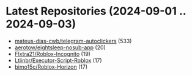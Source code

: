 # Latest Repositories (2024-09-01 .. 2024-09-03)

- [mateus-dias-cwb/telegram-autoclickers](https://github.com/mateus-dias-cwb/telegram-autoclickers) (533)
- [aerotow/eightsleep-nosub-app](https://github.com/aerotow/eightsleep-nosub-app) (20)
- [Flxtra21/Roblox-Incognito](https://github.com/Flxtra21/Roblox-Incognito) (19)
- [Ltiinbr/Executor-Script-Roblox](https://github.com/Ltiinbr/Executor-Script-Roblox) (17)
- [bimo15c/Roblox-Horizon](https://github.com/bimo15c/Roblox-Horizon) (17)
